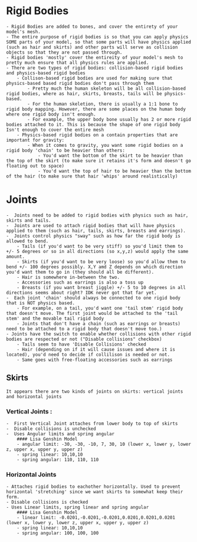 # Rigid Bodies
    - Rigid Bodies are added to bones, and cover the entirety of your model's mesh.
    - The entire purpose of rigid bodies is so that you can apply physics SOME parts of your model, so that some parts will have physics applied (such as hair and skirts) and other parts will serve as collision objects so that they are not passed through.
    - Rigid bodies 'mostly' cover the entireity of your model's mesh to pretty much ensure that all physics rules are applied. 
    - There are two types of rigid bodies: collision-based rigid bodies and physics-based rigid bodies
        - Collison-based rigid bodies are used for making sure that physics-based based rigid bodies don't pass through them
            - Pretty much the human skeleton will be all collision-based rigid bodies, where as hair, skirts, breasts, tails will be physics-based.
            - For the human skeletion, there is usually a 1:1 bone to rigid body mapping. However, there are some places on the human body where one rigid body isn't enough.
            - For example, the upper body bone usually has 2 or more rigid bodies attached to it. This is because the shape of one rigid body Isn't enough to cover the entire mesh
        - Physics-based rigid bodies on a contain properties that are important for gravity:
            - When it comes to gravity, you want some rigid bodies on a rigid body 'chain' to be heavier than others:
                - You'd want the bottom of the skirt to be heavier than the top of the skirt (to make sure it retains it's form and doesn't go floating out to space)
                - You'd want the top of hair to be heavier than the bottom of the hair (to make sure that hair 'whips' around realistically)



# Joints
    -  Joints need to be added to rigid bodies with physics such as hair, skirts and tails.
    -  Joints are used to attach rigid bodies that will have physics applied to them (such as hair, tails, skirts, breasts and earrings).
    -  Joints control physics "sway" such as how far the rigid body is allowed to bend.
        - Tails (if you'd want to be very stiff) so you'd limit them to +/- 5 degrees or so in all directions (so x,y,z) would apply the same amount.
        - Skirts (if you'd want to be very loose) so you'd allow them to bend +/- 100 degrees possibly. X,Y amd Z depends on which direction you'd want them to go in (they should all be different).
        - Hair is somewhere in-between the two.
        - Accessories such as earrings is also a toss up
        - Breasts (if you want breast jiggle) +/- 5 to 10 degrees in all directions seems about right? IDK never got that far yet.
    -  Each joint 'chain' should always be connected to one rigid body that is NOT physics based.
        - For example, on a tail, you'd want one 'tail stem' rigid body that doesn't move. The first joint would be attached to the 'tail stem' and the movable tail rigid body
        - Joints that don't have a chain (such as earrings or breasts) need to be attached to a rigid body that doesn't move too.)
    - Joints have the switch to enable whether collisions with other rigid bodies are respected or not ("Disable collisions" checkbox)
        - Tails seem to have 'Disable Collisions' checked
        - Hair (depending on if it will cause issues and where it is located), you'd need to decide if collilison is needed or not.
        - Same goes with free-floating accessories such as earrings


## Skirts
    It appears there are two kinds of joints on skirts: vertical joints and horizontal joints

### Vertical Joints :
    -  First Vertical Joint attaches from lower body to top of skirts
    -  Disable collisions is unchecked
    -  Uses Angular limits and spring angular
        #### Lisa Genshin Model
        - angular limit: -30, -30, -10, 7, 30, 10 (lower x, lower y, lower z, upper x, upper y, upper z)
        - spring linear: 10,10,10
        - spring angular: 110, 110, 110

### Horizontal Joints
    - Attaches rigid bodies to eachother horizontally. Used to prevent horizontal 'stretching' since we want skirts to somewhat keep their form.
    - Disable collisions is checked
    - Uses Linear limits, spring linear and spring angular
        #### Lisa Genshin Model
        - linear limit: -0.0201,-0.0201,-0.0201,0.0201,0.0201,0.0201 (lower x, lower y, lower z, upper x, upper y, upper z)
        - spring linear: 10,10,10
        - spring angular: 100, 100, 100



